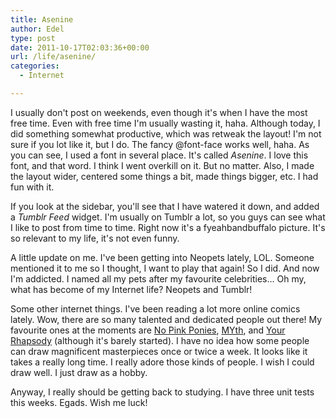 ```yaml
---
title: Asenine
author: Edel
type: post
date: 2011-10-17T02:03:36+00:00
url: /life/asenine/
categories:
  - Internet

---
```

I usually don't post on weekends, even though it's when I have the most free time. Even with free time I'm usually wasting it, haha. Although today, I did something somewhat productive, which was retweak the layout! I'm not sure if you lot like it, but I do. The fancy @font-face works well, haha. As you can see, I used a font in several place. It's called _Asenine_. I love this font, and that word. I think I went overkill on it. But no matter. Also, I made the layout wider, centered some things a bit, made things bigger, etc. I had fun with it.

If you look at the sidebar, you'll see that I have watered it down, and added a _Tumblr Feed_ widget. I'm usually on Tumblr a lot, so you guys can see what I like to post from time to time. Right now it's a fyeahbandbuffalo picture. It's so relevant to my life, it's not even funny.

A little update on me. I've been getting into Neopets lately, LOL. Someone mentioned it to me so I thought, I want to play that again! So I did. And now I'm addicted. I named all my pets after my favourite celebrities... Oh my, what has become of my Internet life? Neopets and Tumblr!

Some other internet things. I've been reading a lot more online comics lately. Wow, there are so many talented and dedicated people out there! My favourite ones at the moments are [No Pink Ponies][1], [MYth][2], and [Your Rhapsody][3] (although it's barely started). I have no idea how some people can draw magnificent masterpieces once or twice a week. It looks like it takes a really long time. I really adore those kinds of people. I wish I could draw well. I just draw as a hobby.

Anyway, I really should be getting back to studying. I have three unit tests this weeks. Egads. Wish me luck!




 [1]: http://nopinkponies.keenspot.com/
 [2]: http://myth.smackjeeves.com/
 [3]: http://yourrhapsody.smackjeeves.com